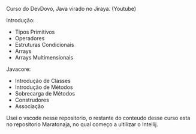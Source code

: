 Curso do DevDovo, Java virado no Jiraya. (Youtube)

Introdução:
 
- Tipos Primitivos
- Operadores 
- Estruturas Condicionais
- Arrays
- Arrays Multimensionais

Javacore:

- Introdução de Classes
- Introdução de Métodos
- Sobrecarga de Métodos
- Construdores
- Associação

Usei o vscode nesse repositorio, o restante do conteudo desse curso esta no repositorio Maratonaja, no qual começo a ultilizar o Intellij.
